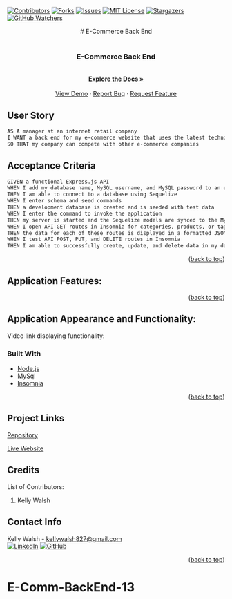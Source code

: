 [![Contributors][contributors-shield]][contributors-url]
[![Forks][forks-shield]][forks-url]
[![Issues][issues-shield]][issues-url]
[![MIT License][license-shield]][license-url]
[![Stargazers][stars-shield]][stars-url]
[![GitHub Watchers][github-watchers]][github-watchers-url]

<div align="center">
# E-Commerce Back End </div>

<!-- PROJECT LOGO -->
<br />
<div align="center">
  <a href="https://kemwalsh.github.io/E-Comm-BackEnd-13">
  </a>

<h3 align="center">E-Commerce Back End</h3>

  <p align="center">
    <br />
    <a href="https://github.com/kemwalsh/E-Comm-BackEnd-13"><strong>Explore the Docs »</strong></a>
    <br />
    <br />
    <a href="https://kemwalsh.github.io/E-Comm-BackEnd-13/">View Demo</a>
    ·
    <a href="https://github.com/kemwalsh/E-Comm-BackEnd-13/issues">Report Bug</a>
    ·
    <a href="https://github.com/kemwalsh/E-Comm-BackEnd-13/issues">Request Feature</a>
  </p>
</div>


## User Story

```md
AS A manager at an internet retail company
I WANT a back end for my e-commerce website that uses the latest technologies
SO THAT my company can compete with other e-commerce companies
```

## Acceptance Criteria

```md
GIVEN a functional Express.js API
WHEN I add my database name, MySQL username, and MySQL password to an environment variable file
THEN I am able to connect to a database using Sequelize
WHEN I enter schema and seed commands
THEN a development database is created and is seeded with test data
WHEN I enter the command to invoke the application
THEN my server is started and the Sequelize models are synced to the MySQL database
WHEN I open API GET routes in Insomnia for categories, products, or tags
THEN the data for each of these routes is displayed in a formatted JSON
WHEN I test API POST, PUT, and DELETE routes in Insomnia
THEN I am able to successfully create, update, and delete data in my database
```

<p align="right">(<a href="#top">back to top</a>)</p>

## Application Features:

<!-- - Allows user to create HTML page from node  -->

<p align="right">(<a href="#top">back to top</a>)</p>

## Application Appearance and Functionality:

Video link displaying functionality:

<!-- (https://drive.google.com/file/d/1vMatzI_ANvlNF2MA9eaoKh-R1yOhb1k9/view) -->


### Built With

- [Node.js](https://nodejs.org/en/)
- [MySql](https://www.mysql.com/)
- [Insomnia](https://insomnia.rest/)

<p align="right">(<a href="#top">back to top</a>)</p>

## Project Links

[Repository](https://github.com/kemwalsh/E-Comm-BackEnd-13)

[Live Website](https://kemwalsh.github.io/E-Comm-BackEnd-13/)

## Credits

List of Contributors:

1. Kelly Walsh

## Contact Info

Kelly Walsh - kellywalsh827@gmail.com
<br>
[![LinkedIn][linkedin-shield]][linkedin-url-kelly] [![GitHub][github-shield]][github-url-kelly] </br>

<p align="right">(<a href="#top">back to top</a>)</p>

<!-- MARKDOWN LINKS & IMAGES -->
<!-- https://www.markdownguide.org/basic-syntax/#reference-style-links -->

[contributors-shield]: https://img.shields.io/github/contributors/kemwalsh/E-Comm-BackEnd-13.svg?style=for-the-badge
[contributors-url]: https://github.com/kemwalsh/E-Comm-BackEnd-13/graphs/contributors
[forks-shield]: https://img.shields.io/github/forks/kemwalsh/E-Comm-BackEnd-13.svg?style=for-the-badge
[forks-url]: https://github.com/kemwalsh/E-Comm-BackEnd-13/network/members
[stars-shield]: https://img.shields.io/github/stars/kemwalsh/E-Comm-BackEnd-13?style=social
[stars-url]: https://github.com/kemwalsh/E-Comm-BackEnd-13/stargazers
[issues-shield]: https://img.shields.io/github/issues/kemwalsh/E-Comm-BackEnd-13.svg?style=for-the-badge
[issues-url]: https://github.com/kemwalsh/E-Comm-BackEnd-13/issues
[license-shield]: https://img.shields.io/github/license/kemwalsh/E-Comm-BackEnd-13?style=for-the-badge
[license-url]: https://github.com/kemwalsh/E-Comm-BackEnd-13/blob/master/LICENSE
[linkedin-shield]: https://img.shields.io/badge/-LinkedIn-black.svg?style=for-the-badge&logo=linkedin&colorB=555
[linkedin-url-kelly]: https://www.linkedin.com/in/kellywalsh001/
[github-shield]: https://img.shields.io/badge/-Github-blueviolet.svg?style=for-the-badge&logo=Github&colorB=555
[github-url-kelly]: https://github.com/kemwalsh
[github-watchers]: https://img.shields.io/github/watchers/kemwalsh/E-Comm-BackEnd-13?style=social
[github-watchers-url]: https://github.com/kemwalsh/E-Comm-BackEnd-13/watchers

# E-Comm-BackEnd-13